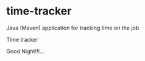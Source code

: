 # time-tracker
Java (Maven) application for tracking time on the job

Time tracker

Good Night!!!...
